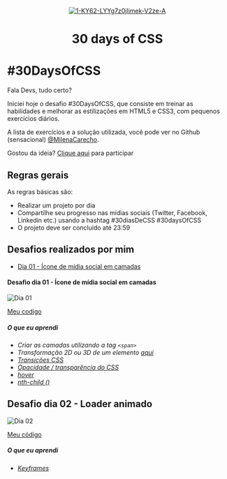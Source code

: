 <p align="center">
<a href="https://imgbb.com/"><img src="https://i.ibb.co/LPss79x/1-KY62-LYYg7z0jlimek-V2ze-A.jpg" alt="1-KY62-LYYg7z0jlimek-V2ze-A" border="0"></a>
<h1 align="center">30 days of CSS</h1>
</p>

# #30DaysOfCSS

 Fala Devs, tudo certo?

Iniciei hoje o desafio #30DaysOfCSS, que consiste em treinar as habilidades e melhorar as estilizações em HTML5 e CSS3, com pequenos exercícios diários. 

A lista de exercícios e a solução utilizada, você pode ver no Github (sensacional) [@MilenaCarecho](https://github.com/MilenaCarecho/30diasDeCSS).

Gostou da ideia? 
[Clique aqui](https://github.com/MilenaCarecho/30diasDeCSS/issues/1) para participar 

## Regras gerais

As regras básicas são:

* Realizar um projeto por dia
* Compartilhe seu progresso nas mídias sociais (Twitter, Facebook, Linkedin etc.) usando a hashtag #30diasDeCSS #30daysOfCSS
* O projeto deve ser concluído até 23:59



## Desafios realizados por mim


* [Dia 01 - Ícone de mídia social em camadas](#id01)


####  Desafio dia 01 - Ícone de mídia social em camadas

![Dia 01](https://user-images.githubusercontent.com/37448340/88348819-d38d7000-cd24-11ea-99d1-39b04afb77f2.gif)

[Meu codigo](https://github.com/jorgejrdj/30DaysOfCSS/tree/main/1%C2%BA%20Dia)


##### O que eu aprendi

* *Criar as camadas utilizando a tag `<span>`*
* *Transformação 2D ou 3D de um elemento [aqui](https://www.w3schools.com/cssref/css3_pr_transform.asp)*
* *[Transições CSS](https://www.w3schools.com/css/css3_transitions.asp)*
* *[Opacidade / transparência do CSS](https://www.w3schools.com/css/css_image_transparency.asp)*
* *[hover](https://www.w3schools.com/cssref/sel_hover.asp)*
* *[nth-child ()](https://www.w3schools.com/cssref/sel_nth-child.asp)*


##  Desafio dia 02 - Loader animado

![Dia 02](https://user-images.githubusercontent.com/37448340/88348825-d5573380-cd24-11ea-832c-989e091167b8.gif)

[Meu código](https://github.com/jorgejrdj/30DaysOfCSS/tree/main/2%C2%BA%20dia)


##### O que eu aprendi

* *[Keyframes](https://www.w3schools.com/css/css3_animations.asp)*
